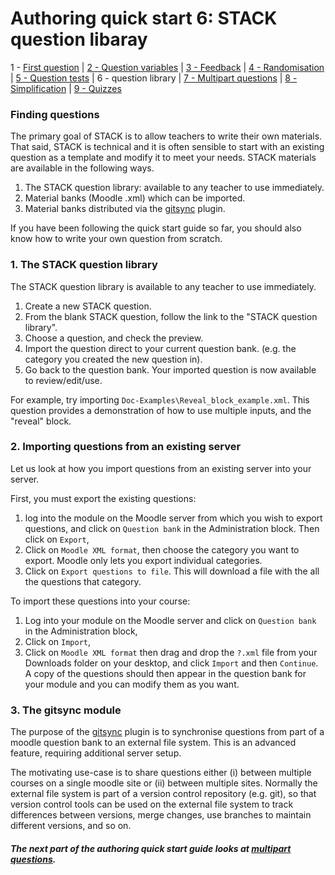 # Authoring quick start 6: STACK question libaray

1 - [First question](Authoring_quick_start_1.md) | [2 - Question variables](Authoring_quick_start_2.md) | [3 - Feedback](Authoring_quick_start_3.md) | [4 - Randomisation](Authoring_quick_start_4.md) | [5 - Question tests](Authoring_quick_start_5.md) | 6 - question library | [7 - Multipart questions](Authoring_quick_start_7.md) | [8 - Simplification](Authoring_quick_start_8.md) | [9 - Quizzes](Authoring_quick_start_9.md)

### Finding questions

The primary goal of STACK is to allow teachers to write their own materials.  That said, STACK is technical and it is often sensible to start with an existing question as a template and modify it to meet your needs.   STACK materials are available in the following ways.

1. The STACK question library: available to any teacher to use immediately.
2. Material banks (Moodle .xml) which can be imported.
3. Material banks distributed via the [gitsync](https://github.com/maths/moodle-qbank_gitsync) plugin.

If you have been following the quick start guide so far, you should also know how to write your own question from scratch.

### 1. The STACK question library

The STACK question library is available to any teacher to use immediately.

1. Create a new STACK question.
2. From the blank STACK question, follow the link to the "STACK question library".
3. Choose a question, and check the preview.
4. Import the question direct to your current question bank. (e.g. the category you created the new question in).
5. Go back to the question bank.  Your imported question is now available to review/edit/use.

For example, try importing `Doc-Examples\Reveal_block_example.xml`.  This question provides a demonstration of how to use multiple inputs, and the "reveal" block.

### 2. Importing questions from an existing server

Let us look at how you import questions from an existing server into your server.

First, you must export the existing questions:

1. log into the module on the Moodle server from which you wish to export questions, and click on `Question bank` in the Administration block. Then click on `Export`,  
2. Click on `Moodle XML format`, then choose the category you want to export.  Moodle only lets you export individual categories. 
3. Click on `Export questions to file`. This will download a file with the all the questions that category.

To import these questions into your course:

1. Log into your module on the Moodle server and click on `Question bank` in the Administration block,
2. Click on `Import`,
3. Click on `Moodle XML format` then drag and drop the `?.xml` file from your Downloads folder on your desktop, and click `Import` and then `Continue`. A copy of the questions should then appear in the question bank for your module and you can modify them as you want.

### 3. The gitsync module

The purpose of the [gitsync](https://github.com/maths/moodle-qbank_gitsync) plugin is to synchronise questions from part of a moodle question bank to an external file system.  This is an advanced feature, requiring additional server setup.

The motivating use-case is to share questions either (i) between multiple courses on a single moodle site or (ii) between multiple sites. Normally the external file system is part of a version control repository (e.g. git), so that version control tools can be used on the external file system to track differences between versions, merge changes, use branches to maintain different versions, and so on.

##### The next part of the authoring quick start guide looks at [multipart questions](Authoring_quick_start_7.md).
